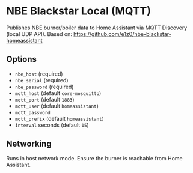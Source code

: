 # NBE Blackstar Local (MQTT)

Publishes NBE burner/boiler data to Home Assistant via MQTT Discovery (local UDP API).
Based on: https://github.com/e1z0/nbe-blackstar-homeassistant

## Options
- `nbe_host` (required)
- `nbe_serial` (required)
- `nbe_password` (required)
- `mqtt_host` (default `core-mosquitto`)
- `mqtt_port` (default `1883`)
- `mqtt_user` (default `homeassistant`)
- `mqtt_password`
- `mqtt_prefix` (default `homeassistant`)
- `interval` seconds (default `15`)

## Networking
Runs in host network mode. Ensure the burner is reachable from Home Assistant.
